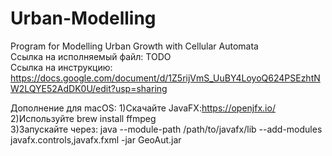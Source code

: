 # Urban-Modelling
Program for Modelling Urban Growth with Cellular Automata  
Ссылка на исполняемый файл: TODO  
Ссылка на инструкцию: https://docs.google.com/document/d/1Z5rijVmS_UuBY4LoyoQ624PSEzhtNW2LQYE52AdDK0U/edit?usp=sharing

Дополнение для macOS:
1)Скачайте JavaFX:https://openjfx.io/  
2)Используйте brew install ffmpeg  
3)Запускайте через:  java --module-path /path/to/javafx/lib --add-modules javafx.controls,javafx.fxml -jar GeoAut.jar
